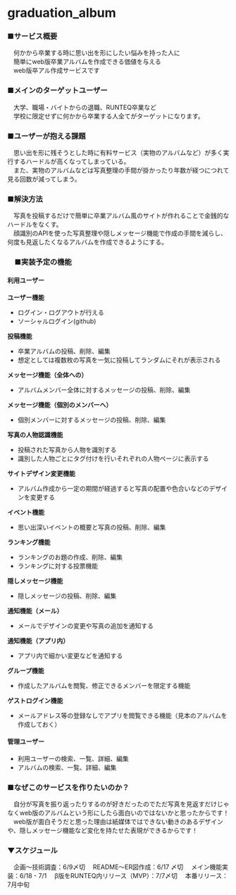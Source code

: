 # graduation_album
### ■サービス概要
　何かから卒業する時に思い出を形にしたい悩みを持った人に<br>
　簡単にweb版卒業アルバムを作成できる価値を与える<br>
　web版卒アル作成サービスです

### ■メインのターゲットユーザー
　大学、職場・バイトからの退職、RUNTEQ卒業など<br>
　学校に限定せずに何かから卒業する人全てがターゲットになります。

### ■ユーザーが抱える課題
　思い出を形に残そうとした時に有料サービス（実物のアルバムなど）が多く実行するハードルが高くなってしまっている。<br>
　また、実物のアルバムなどは写真整理の手間が掛かったり年数が経つにつれて見る回数が減ってしまう。<br>

### ■解決方法
　写真を投稿するだけで簡単に卒業アルバム風のサイトが作れることで金銭的なハードルをなくす。<br>
　顔識別のAPIを使った写真整理や隠しメッセージ機能で作成の手間を減らし、何度も見返したくなるアルバムを作成できるようにする。<br>

### 　■実装予定の機能
#### 利用ユーザー
**ユーザー機能**
   - ログイン・ログアウトが行える
   - ソーシャルログイン(github)

**投稿機能**
- 卒業アルバムの投稿、削除、編集<br>
- 想定としては複数枚の写真を一気に投稿してランダムにそれが表示される

**メッセージ機能（全体への）**
- アルバムメンバー全体に対するメッセージの投稿、削除、編集

**メッセージ機能（個別のメンバーへ）**
- 個別メンバーに対するメッセージの投稿、削除、編集

**写真の人物認識機能**
- 投稿された写真から人物を識別する
- 識別した人物ごとにタグ付けを行いそれぞれの人物ページに表示する

**サイトデザイン変更機能**
- アルバム作成から一定の期間が経過すると写真の配置や色合いなどのデザインを変更する

**イベント機能**
- 思い出深いイベントの概要と写真の投稿、削除、編集

**ランキング機能**
- ランキングのお題の作成、削除、編集
- ランキングに対する投票機能

**隠しメッセージ機能**
- 隠しメッセージの投稿、削除、編集

**通知機能（メール）**
- メールでデザインの変更や写真の追加を通知する

**通知機能（アプリ内）**
- アプリ内で細かい変更などを通知する

**グループ機能**
- 作成したアルバムを閲覧、修正できるメンバーを限定する機能

**ゲストログイン機能**
- メールアドレス等の登録なしでアプリを閲覧できる機能（見本のアルバムを作成しておく）

#### 管理ユーザー
- 利用ユーザーの検索、一覧、詳細、編集
- アルバムの検索、一覧、詳細、編集

### ■なぜこのサービスを作りたいのか？
　自分が写真を振り返ったりするのが好きだったのでただ写真を見返すだけじゃなくweb版のアルバムという形にしたら面白いのではないかと思ったからです！
　web版が面白そうだと思った理由は紙媒体ではできない動きのあるデザインや、隠しメッセージ機能など変化を持たせた表現ができるからです！
　

### ▼スケジュール
　企画〜技術調査：6/9〆切
　README〜ER図作成：6/17 〆切
　メイン機能実装：6/18 - 7/1
　β版をRUNTEQ内リリース（MVP）：7/7〆切
　本番リリース：7月中旬
